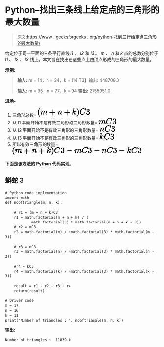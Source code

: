 # Python–找出三条线上给定点的三角形的最大数量

> 原文:[https://www . geeksforgeeks . org/python-找到三行给定点三角形的最大数量/](https://www.geeksforgeeks.org/python-find-the-maximum-number-of-triangles-with-given-points-on-three-lines/)

给定位于同一平面的三条平行直线 *l1* 、 *l2* 和 *l3* 。 *m* 、 *n* 和 *k* 点的总数分别位于 *l1* 、 *l2* 、 *l3* 线上。本文旨在找出在这些点上由顶点形成的三角形的最大数量。

**示例:**

> **输入:** m = 14，n = 34，k = 114
> T3】输出: 448708.0
> 
> **输入:** m = 95，n = 77，k = 94
> **输出:** 2755951.0

**进场-**

1.  三角形总数= ![(m + n + k)C3](img/bd49628acd527d059991d742052549b3.png "Rendered by QuickLaTeX.com")
2.  从 l1 平面开始不是有效三角形的三角形数量= ![mC3](img/1fb1321c288d96218c2d746f3542d775.png "Rendered by QuickLaTeX.com")
3.  从 l2 平面开始不是有效三角形的三角形数量= ![nC3](img/06822de722fb6c38b32b66381ee0cd14.png "Rendered by QuickLaTeX.com")
4.  从 l3 平面开始不是有效三角形的三角形数量= ![kC3](img/b6761ae1b6f572c0b2e08a697b60cd27.png "Rendered by QuickLaTeX.com")
5.  所以有效三角形的数量= ![(m + n + k)C3 - mC3 - nC3 - kC3](img/74fd98350b5a70e0f9cbd6f46cf3f1c9.png "Rendered by QuickLaTeX.com")

**下面是该方法的 Python 代码实现。**

## 蟒蛇 3

```
# Python code implementation
import math
def nooftriangle(m, n, k):

    # r1 = (m + n + k)C3
    r1 = math.factorial(m + n + k) / (
            math.factorial(3) * math.factorial(m + n + k - 3))
    # r2 = mC3
    r2 = math.factorial(m) / (math.factorial(3) * math.factorial(m - 3))

    # r3 = nC3
    r3 = math.factorial(n) / (math.factorial(3) * math.factorial(n - 3))

    #r4 = kC3
    r4 = math.factorial(k) / (math.factorial(3) * math.factorial(k - 3))

    result = r1 - r2 - r3 - r4
    return(result)

# Driver code
m = 17
n = 16
k = 11
print("Number of triangles : ", nooftriangle(m, n, k))

```

**输出:**

```
Number of triangles :  11839.0
```